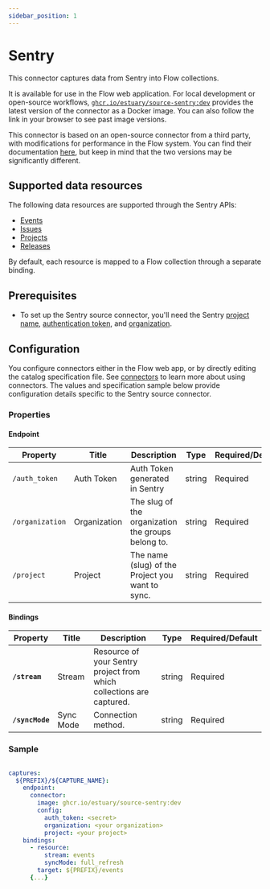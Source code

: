 ```yaml
---
sidebar_position: 1
---
```

# Sentry

This connector captures data from Sentry into Flow collections.

It is available for use in the Flow web application. For local development or open-source workflows, [`ghcr.io/estuary/source-sentry:dev`](https://ghcr.io/estuary/source-sentry:dev) provides the latest version of the connector as a Docker image. You can also follow the link in your browser to see past image versions.

This connector is based on an open-source connector from a third party, with modifications for performance in the Flow system.
You can find their documentation [here](https://docs.airbyte.com/integrations/sources/sentry/),
but keep in mind that the two versions may be significantly different.

## Supported data resources

The following data resources are supported through the Sentry APIs:

* [Events](https://docs.sentry.io/api/events/list-a-projects-events/)
* [Issues](https://docs.sentry.io/api/events/list-a-projects-issues/)
* [Projects](https://docs.sentry.io/api/projects/list-your-projects/)
* [Releases](https://docs.sentry.io/api/releases/list-an-organizations-releases/)

By default, each resource is mapped to a Flow collection through a separate binding.

## Prerequisites

* To set up the Sentry source connector, you'll need the Sentry [project name](https://docs.sentry.io/product/projects/), [authentication token](https://docs.sentry.io/api/auth/#auth-tokens), and [organization](https://docs.sentry.io/product/accounts/membership/).

## Configuration

You configure connectors either in the Flow web app, or by directly editing the catalog specification file.
See [connectors](../../../concepts/connectors.md#using-connectors) to learn more about using connectors. The values and specification sample below provide configuration details specific to the Sentry source connector.

### Properties

#### Endpoint

| Property | Title | Description | Type | Required/Default |
|---|---|---|---|---|
| `/auth_token` | Auth Token | Auth Token generated in Sentry | string | Required |
| `/organization` | Organization | The slug of the organization the groups belong to. | string | Required |
| `/project` | Project | The name (slug) of the Project you want to sync. | string | Required |

#### Bindings

| Property | Title | Description | Type | Required/Default |
|---|---|---|---|---|
| **`/stream`** | Stream | Resource of your Sentry project from which collections are captured. | string | Required |
| **`/syncMode`** | Sync Mode | Connection method. | string | Required |

### Sample

```yaml

captures:
  ${PREFIX}/${CAPTURE_NAME}:
    endpoint:
      connector:
        image: ghcr.io/estuary/source-sentry:dev
        config:
          auth_token: <secret>
          organization: <your organization>
          project: <your project>
    bindings:
      - resource:
          stream: events
          syncMode: full_refresh
        target: ${PREFIX}/events
      {...}
```
